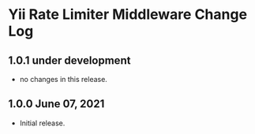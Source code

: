 # Yii Rate Limiter Middleware Change Log

## 1.0.1 under development

- no changes in this release.

## 1.0.0 June 07, 2021

- Initial release.
